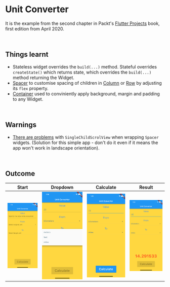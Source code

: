 # Unit Converter

It is the example from the second chapter in Packt's [Flutter Projects](https://www.packtpub.com/product/flutter-projects/9781838647773) book, first edition from April 2020. 

&nbsp;
## Things learnt

* Stateless widget overrides the `build(...)` method. Stateful overrides `createState()` which returns state, which overrides the `build(...)` method returning the Widget. 
* [Spacer](https://api.flutter.dev/flutter/widgets/Spacer-class.html) to customise spacing of children in [Column](https://api.flutter.dev/flutter/widgets/Column-class.html) or [Row](https://api.flutter.dev/flutter/widgets/Row-class.html) by adjusting its `flex` property.
* [Container](https://api.flutter.dev/flutter/widgets/Container-class.html) used to conviniently apply background, margin and padding to any Widget. 

&nbsp;
## Warnings
* [There are problems](https://github.com/flutter/flutter/issues/18711) with `SingleChildScrolView` when wrapping `Spacer` widgets. (Solution for this simple app - don't do it even if it means the app won't work in landscape orientation).

&nbsp;
## Outcome

| Start | Dropdown | Calculate | Result |
| --- | --- | --- | --- |
| ![](./images/screen-1.png) | ![](./images/screen-2.png) | ![](./images/screen-3.png) | ![](./images/screen-4.png) |